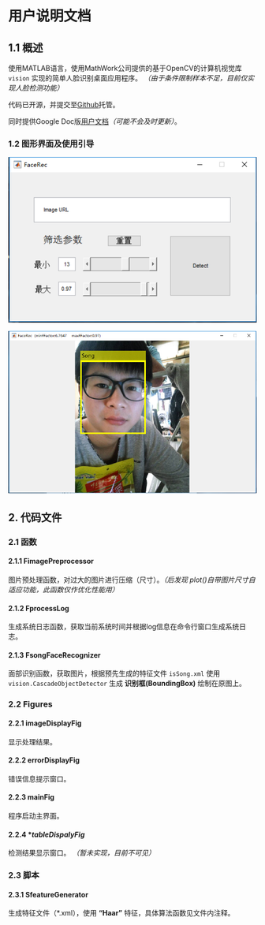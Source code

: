 # 用户说明文档


## 1.1 概述

使用MATLAB语言，使用MathWork公司提供的基于OpenCV的计算机视觉库 `vision` 实现的简单人脸识别桌面应用程序。 *（由于条件限制样本不足，目前仅实现人脸检测功能）*

代码已开源，并提交至[Github](https://github.com/pxohlqo/FaceRec)托管。

同时提供Google Doc版[用户文档](https://docs.google.com/document/d/14R_Mhr6JwMfXROG_j7rWRYRpGmVh1xdM7fmrD6fRtqE/edit?usp=sharing)*（可能不会及时更新）*。

### 1.2 图形界面及使用引导

![mainFig](https://github.com/pxohlqo/MarkdownPhotos/raw/master/mainFig.png)

![imageDisplayFig](https://github.com/pxohlqo/MarkdownPhotos/raw/master/FaceRec_imageDisplayFig.png)
## 2. 代码文件

### 2.1 函数

#### 2.1.1 FimagePreprocessor
图片预处理函数，对过大的图片进行压缩（尺寸）。*（后发现 plot()自带图片尺寸自适应功能，此函数仅作优化性能用）*

#### 2.1.2 FprocessLog
生成系统日志函数，获取当前系统时间并根据log信息在命令行窗口生成系统日志。

#### 2.1.3 FsongFaceRecognizer
面部识别函数，获取图片，根据预先生成的特征文件 `isSong.xml` 使用 `vision.CascadeObjectDetector` 生成 **识别框(BoundingBox)** 绘制在原图上。

### 2.2 Figures

#### 2.2.1 imageDisplayFig
显示处理结果。

#### 2.2.2 errorDisplayFig
错误信息提示窗口。

#### 2.2.3 mainFig
程序启动主界面。

#### 2.2.4 **tableDispalyFig*
检测结果显示窗口。 *（暂未实现，目前不可见）*

### 2.3 脚本
#### 2.3.1 SfeatureGenerator
生成特征文件（*.xml），使用 **“Haar”** 特征，具体算法函数见文件内注释。
